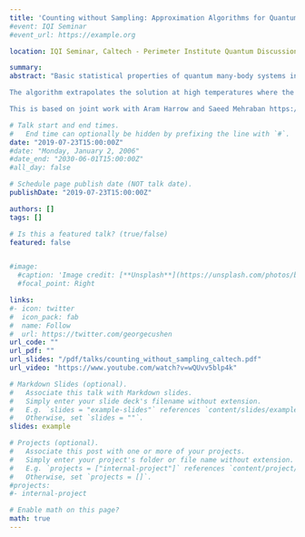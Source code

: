 ```yaml
---
title: 'Counting without Sampling: Approximation Algorithms for Quantum Many-Body Systems at Finite Temperatures'
#event: IQI Seminar
#event_url: https://example.org

location: IQI Seminar, Caltech - Perimeter Institute Quantum Discussions - STOC2020

summary:  
abstract: "Basic statistical properties of quantum many-body systems in thermal equilibrium including the free energy, entropy, and average energy can be obtained from the partition function. This talk will focus on the problem of estimating the partition function which has been the subject of various numerical and theoretical studies both in statistical physics and computer science. It is well known that this problem is computationally hard in the worst case. In this talk, I will present a quasi-polynomial time algorithm that estimates the partition function of quantum many-body systems above the phase transition point.

The algorithm extrapolates the solution at high temperatures where the problem is easy to low temperatures where finding the solution is harder. The running time of this algorithm relies on the locus of the complex zeros of the partition function. I will talk about cases where we can locate these complex zeros. I will also discuss the relation between other signatures of the phase transition such as the exponential decay of correlations and the locus of these zeros.

This is based on joint work with Aram Harrow and Saeed Mehraban https://arxiv.org/abs/1910.09071."

# Talk start and end times.
#   End time can optionally be hidden by prefixing the line with `#`.
date: "2019-07-23T15:00:00Z"
#date: "Monday, January 2, 2006"
#date_end: "2030-06-01T15:00:00Z"
#all_day: false

# Schedule page publish date (NOT talk date).
publishDate: "2019-07-23T15:00:00Z"

authors: []
tags: []

# Is this a featured talk? (true/false)
featured: false


#image:
  #caption: 'Image credit: [**Unsplash**](https://unsplash.com/photos/bzdhc5b3Bxs)'
  #focal_point: Right

links:
#- icon: twitter
#  icon_pack: fab
#  name: Follow
#  url: https://twitter.com/georgecushen
url_code: ""
url_pdf: ""
url_slides: "/pdf/talks/counting_without_sampling_caltech.pdf"
url_video: "https://www.youtube.com/watch?v=wQUvv5blp4k"

# Markdown Slides (optional).
#   Associate this talk with Markdown slides.
#   Simply enter your slide deck's filename without extension.
#   E.g. `slides = "example-slides"` references `content/slides/example-slides.md`.
#   Otherwise, set `slides = ""`.
slides: example

# Projects (optional).
#   Associate this post with one or more of your projects.
#   Simply enter your project's folder or file name without extension.
#   E.g. `projects = ["internal-project"]` references `content/project/deep-learning/index.md`.
#   Otherwise, set `projects = []`.
#projects:
#- internal-project

# Enable math on this page?
math: true
---
```


<!-- {{% alert note %}}
Click on the **Slides** button above to view the built-in slides feature.
{{% /alert %}} -->

<!-- Slides can be added in a few ways:

- **Create** slides using Academic's [*Slides*](https://sourcethemes.com/academic/docs/managing-content/#create-slides) feature and link using `slides` parameter in the front matter of the talk file
- **Upload** an existing slide deck to `static/` and link using `url_slides` parameter in the front matter of the talk file
- **Embed** your slides (e.g. Google Slides) or presentation video on this page using [shortcodes](https://sourcethemes.com/academic/docs/writing-markdown-latex/).

Further talk details can easily be added to this page using *Markdown* and $\rm \LaTeX$ math code. -->
